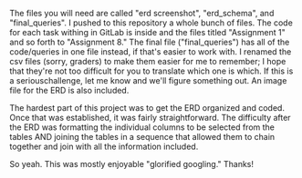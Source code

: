 The files you will need are called "erd screenshot", "erd_schema", and "final_queries". I pushed to this repository a whole bunch of files. The code for each task withing in GitLab is inside and the files titled "Assignment 1" and so forth to "Assignment 8." The final file ("final_queries") has all of the code/queries in one file instead, if that's easier to work with.
I renamed the csv files (sorry, graders) to make them easier for me to remember; I hope that they're not too difficult for you to translate which one is which. If this is a seriouschallenge, let me know and we'll figure something out. An image file for the ERD is also included. 

The hardest part of this project was to get the ERD organized and coded. Once that was established, it was fairly straightforward. The difficulty after the ERD was formatting the 
individual columns to be selected from the tables AND joining the tables in a sequence that allowed them to chain together and join with all the information included. 

So yeah. This was mostly enjoyable "glorified googling." Thanks!



